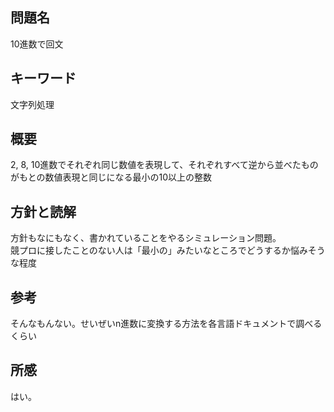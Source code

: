 ## 問題名
10進数で回文
## キーワード
文字列処理
## 概要
2, 8, 10進数でそれぞれ同じ数値を表現して、それぞれすべて逆から並べたものがもとの数値表現と同じになる最小の10以上の整数
## 方針と読解
方針もなにもなく、書かれていることをやるシミュレーション問題。</br>
競プロに接したことのない人は「最小の」みたいなところでどうするか悩みそうな程度
## 参考
そんなもんない。せいぜいn進数に変換する方法を各言語ドキュメントで調べるくらい
## 所感
はい。

